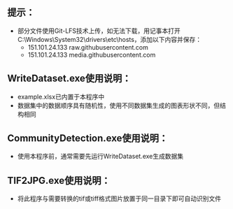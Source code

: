 ## 提示：
* 部分文件使用Git-LFS技术上传，如无法下载，用记事本打开‪ C:\Windows\System32\drivers\etc\hosts，添加以下内容并保存：  
  * 151.101.24.133 raw.githubusercontent.com  
  * 151.101.24.133 media.githubusercontent.com

## WriteDataset.exe使用说明：
* example.xlsx已内置于本程序中 
* 数据集中的数据顺序具有随机性，使用不同数据集生成的图表形状不同，但结构相同

## CommunityDetection.exe使用说明：
* 使用本程序前，通常需要先运行WriteDataset.exe生成数据集

## TIF2JPG.exe使用说明：
* 将此程序与需要转换的tif或tiff格式图片放置于同一目录下即可自动识别文件
